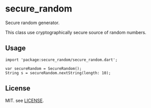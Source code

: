 # secure_random

Secure random generator.

This class use cryptographically secure source of random numbers.

## Usage

    import 'package:secure_random/secure_random.dart';
    
    var secureRandom = SecureRandom();
    String s = secureRandom.nextString(length: 10); 


## License

MIT. see [LICENSE](LICENSE).
